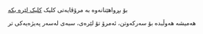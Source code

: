 بۆ بڕواهێنانەوە بە مرۆڤایەتی کلیک [کلیک لێرە بکە](https://www.youtube.com/watch?v=i-Qj7WLRqyQ)

هەمیشە هەوڵبدە بۆ سەرکەوتن، ئەمرۆ تۆ لێرەی، سبەی لەسەر پەیژەیەکی تر